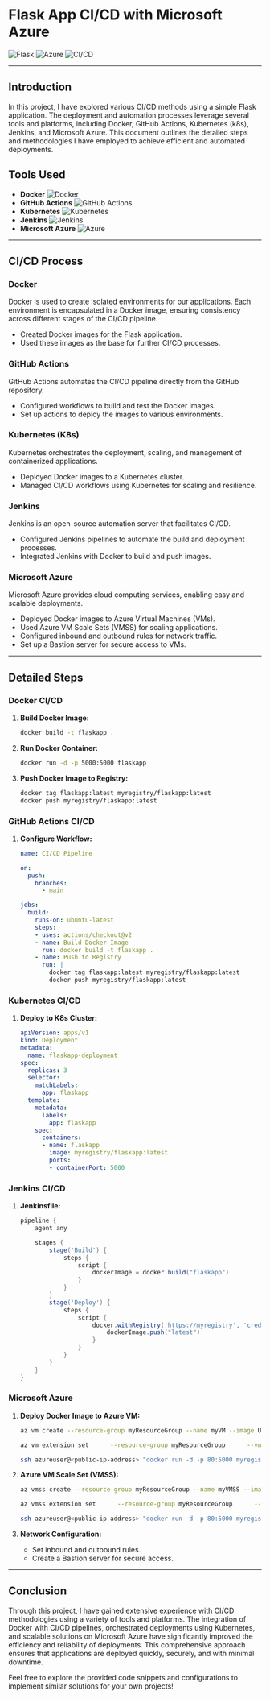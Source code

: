 
# Flask App CI/CD with Microsoft Azure

![Flask](https://img.shields.io/badge/flask-%23000.svg?style=for-the-badge&logo=flask&logoColor=white) ![Azure](https://img.shields.io/badge/azure-%230072C6.svg?style=for-the-badge&logo=microsoftazure&logoColor=white) ![CI/CD](https://img.shields.io/badge/CI%2FCD-007ACC?style=for-the-badge&logo=continuousintegration&logoColor=white)

---

## Introduction

In this project, I have explored various CI/CD methods using a simple Flask application. The deployment and automation processes leverage several tools and platforms, including Docker, GitHub Actions, Kubernetes (k8s), Jenkins, and Microsoft Azure. This document outlines the detailed steps and methodologies I have employed to achieve efficient and automated deployments.

## Tools Used

- **Docker** ![Docker](https://img.shields.io/badge/docker-%230db7ed.svg?style=for-the-badge&logo=docker&logoColor=white)
- **GitHub Actions** ![GitHub Actions](https://img.shields.io/badge/github%20actions-%232671E5.svg?style=for-the-badge&logo=githubactions&logoColor=white)
- **Kubernetes** ![Kubernetes](https://img.shields.io/badge/kubernetes-%23326ce5.svg?style=for-the-badge&logo=kubernetes&logoColor=white)
- **Jenkins** ![Jenkins](https://img.shields.io/badge/jenkins-%232C5263.svg?style=for-the-badge&logo=jenkins&logoColor=white)
- **Microsoft Azure** ![Azure](https://img.shields.io/badge/azure-%230072C6.svg?style=for-the-badge&logo=microsoftazure&logoColor=white)

---

## CI/CD Process

### Docker

Docker is used to create isolated environments for our applications. Each environment is encapsulated in a Docker image, ensuring consistency across different stages of the CI/CD pipeline.

- Created Docker images for the Flask application.
- Used these images as the base for further CI/CD processes.

### GitHub Actions

GitHub Actions automates the CI/CD pipeline directly from the GitHub repository.

- Configured workflows to build and test the Docker images.
- Set up actions to deploy the images to various environments.

### Kubernetes (K8s)

Kubernetes orchestrates the deployment, scaling, and management of containerized applications.

- Deployed Docker images to a Kubernetes cluster.
- Managed CI/CD workflows using Kubernetes for scaling and resilience.

### Jenkins

Jenkins is an open-source automation server that facilitates CI/CD.

- Configured Jenkins pipelines to automate the build and deployment processes.
- Integrated Jenkins with Docker to build and push images.

### Microsoft Azure

Microsoft Azure provides cloud computing services, enabling easy and scalable deployments.

- Deployed Docker images to Azure Virtual Machines (VMs).
- Used Azure VM Scale Sets (VMSS) for scaling applications.
- Configured inbound and outbound rules for network traffic.
- Set up a Bastion server for secure access to VMs.

---

## Detailed Steps

### Docker CI/CD

1. **Build Docker Image:**
   ```bash
   docker build -t flaskapp .
   ```

2. **Run Docker Container:**
   ```bash
   docker run -d -p 5000:5000 flaskapp
   ```

3. **Push Docker Image to Registry:**
   ```bash
   docker tag flaskapp:latest myregistry/flaskapp:latest
   docker push myregistry/flaskapp:latest
   ```

### GitHub Actions CI/CD

1. **Configure Workflow:**
   ```yaml
   name: CI/CD Pipeline

   on:
     push:
       branches:
         - main

   jobs:
     build:
       runs-on: ubuntu-latest
       steps:
       - uses: actions/checkout@v2
       - name: Build Docker Image
         run: docker build -t flaskapp .
       - name: Push to Registry
         run: |
           docker tag flaskapp:latest myregistry/flaskapp:latest
           docker push myregistry/flaskapp:latest
   ```

### Kubernetes CI/CD

1. **Deploy to K8s Cluster:**
   ```yaml
   apiVersion: apps/v1
   kind: Deployment
   metadata:
     name: flaskapp-deployment
   spec:
     replicas: 3
     selector:
       matchLabels:
         app: flaskapp
     template:
       metadata:
         labels:
           app: flaskapp
       spec:
         containers:
         - name: flaskapp
           image: myregistry/flaskapp:latest
           ports:
           - containerPort: 5000
   ```

### Jenkins CI/CD

1. **Jenkinsfile:**
   ```groovy
   pipeline {
       agent any

       stages {
           stage('Build') {
               steps {
                   script {
                       dockerImage = docker.build("flaskapp")
                   }
               }
           }
           stage('Deploy') {
               steps {
                   script {
                       docker.withRegistry('https://myregistry', 'credentials-id') {
                           dockerImage.push("latest")
                       }
                   }
               }
           }
       }
   }
   ```

### Microsoft Azure

1. **Deploy Docker Image to Azure VM:**
   ```bash
   az vm create --resource-group myResourceGroup --name myVM --image UbuntuLTS --admin-username azureuser --generate-ssh-keys

   az vm extension set      --resource-group myResourceGroup      --vm-name myVM      --name DockerExtension      --publisher Microsoft.Azure.Extensions      --version 1.2

   ssh azureuser@<public-ip-address> "docker run -d -p 80:5000 myregistry/flaskapp:latest"
   ```

2. **Azure VM Scale Set (VMSS):**
   ```bash
   az vmss create --resource-group myResourceGroup --name myVMSS --image UbuntuLTS --upgrade-policy-mode automatic --admin-username azureuser --generate-ssh-keys

   az vmss extension set      --resource-group myResourceGroup      --vmss-name myVMSS      --name DockerExtension      --publisher Microsoft.Azure.Extensions      --version 1.2

   ssh azureuser@<public-ip-address> "docker run -d -p 80:5000 myregistry/flaskapp:latest"
   ```

3. **Network Configuration:**
   - Set inbound and outbound rules.
   - Create a Bastion server for secure access.

---

## Conclusion

Through this project, I have gained extensive experience with CI/CD methodologies using a variety of tools and platforms. The integration of Docker with CI/CD pipelines, orchestrated deployments using Kubernetes, and scalable solutions on Microsoft Azure have significantly improved the efficiency and reliability of deployments. This comprehensive approach ensures that applications are deployed quickly, securely, and with minimal downtime.

Feel free to explore the provided code snippets and configurations to implement similar solutions for your own projects!
